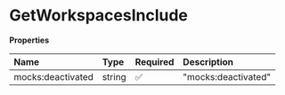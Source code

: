 # GetWorkspacesInclude

**Properties**

| Name              | Type   | Required | Description         |
| :---------------- | :----- | :------- | :------------------ |
| mocks:deactivated | string | ✅       | "mocks:deactivated" |

<!-- This file was generated by liblab | https://liblab.com/ -->
